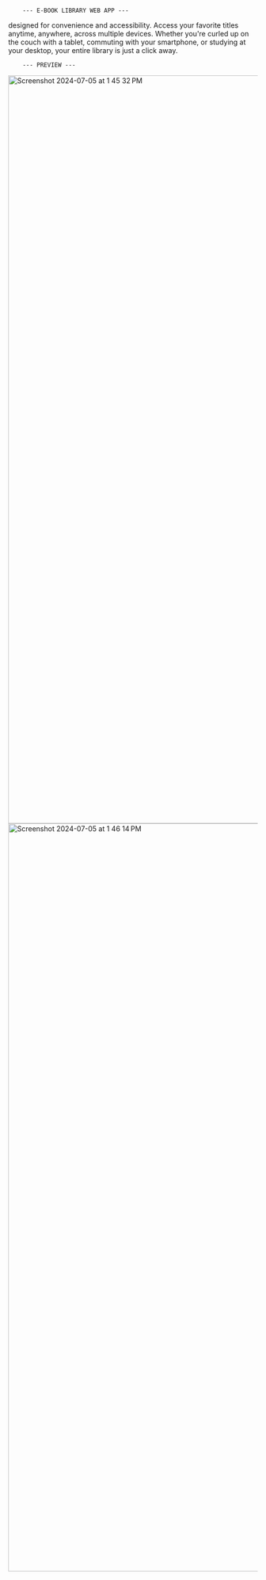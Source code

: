         --- E-BOOK LIBRARY WEB APP ---
        
designed for convenience and accessibility. Access your favorite titles anytime, anywhere, across multiple devices. Whether you're curled up on the couch with a tablet, commuting with your smartphone, or studying at your desktop, your entire library is just a click away.

        --- PREVIEW ---
<img width="1512" alt="Screenshot 2024-07-05 at 1 45 32 PM" src="https://github.com/vinayagamoorthyc/LiBook_ebook/assets/140414822/79b5c4c5-72b6-45ec-86f9-19b80be7a703">

<img width="1512" alt="Screenshot 2024-07-05 at 1 46 14 PM" src="https://github.com/vinayagamoorthyc/LiBook_ebook/assets/140414822/dcea6194-beeb-4fef-a899-038d6b0e0666">
